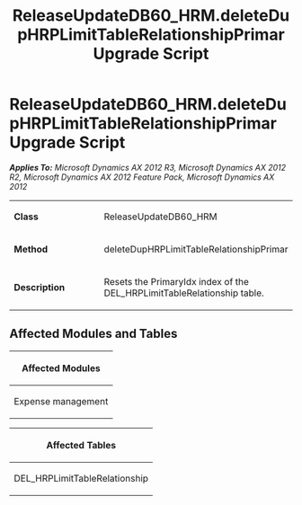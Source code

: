 ﻿---
title: ReleaseUpdateDB60_HRM.deleteDupHRPLimitTableRelationshipPrimar Upgrade Script
TOCTitle: ReleaseUpdateDB60_HRM.deleteDupHRPLimitTableRelationshipPrimar Upgrade Script
ms:assetid: 9d067b7f-c3cf-1236-c999-226a2ab140c6
ms:mtpsurl: https://msdn.microsoft.com/en-us/library/JJ736618(v=AX.60)
ms:contentKeyID: 49710060
ms.date: 05/18/2015
mtps_version: v=AX.60
---

# ReleaseUpdateDB60\_HRM.deleteDupHRPLimitTableRelationshipPrimar Upgrade Script 


_**Applies To:** Microsoft Dynamics AX 2012 R3, Microsoft Dynamics AX 2012 R2, Microsoft Dynamics AX 2012 Feature Pack, Microsoft Dynamics AX 2012_

<table>
<colgroup>
<col style="width: 50%" />
<col style="width: 50%" />
</colgroup>
<tbody>
<tr class="odd">
<td><p><strong>Class</strong></p></td>
<td><p>ReleaseUpdateDB60_HRM</p></td>
</tr>
<tr class="even">
<td><p><strong>Method</strong></p></td>
<td><p>deleteDupHRPLimitTableRelationshipPrimar</p></td>
</tr>
<tr class="odd">
<td><p><strong>Description</strong></p></td>
<td><p>Resets the PrimaryIdx index of the DEL_HRPLimitTableRelationship table.</p></td>
</tr>
</tbody>
</table>


## Affected Modules and Tables

<table>
<colgroup>
<col style="width: 100%" />
</colgroup>
<thead>
<tr class="header">
<th><p>Affected Modules</p></th>
</tr>
</thead>
<tbody>
<tr class="odd">
<td><p>Expense management</p></td>
</tr>
</tbody>
</table>


<table>
<colgroup>
<col style="width: 100%" />
</colgroup>
<thead>
<tr class="header">
<th><p>Affected Tables</p></th>
</tr>
</thead>
<tbody>
<tr class="odd">
<td><p>DEL_HRPLimitTableRelationship</p></td>
</tr>
</tbody>
</table>

  


